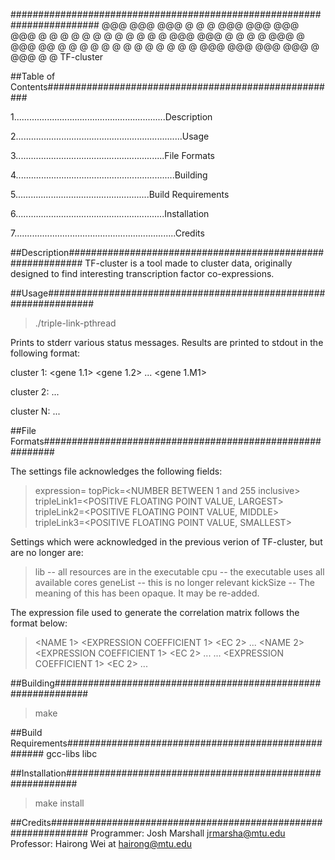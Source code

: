 ########################################################################
@@@  @@@       @@@  @    @ @  @@@  @@@  @@@  @@@
 @   @         @    @    @ @  @     @   @    @ @
 @   @@@  @@@  @    @    @ @  @@@   @   @@@  @@
 @   @         @    @    @ @    @   @   @    @ @
 @   @         @@@  @@@  @@@  @@@   @   @@@  @ @
TF-cluster

##Table of Contents#####################################################

1............................................................Description

2..................................................................Usage

3...........................................................File Formats

4...............................................................Building

5.....................................................Build Requirements

6...........................................................Installation

7................................................................Credits

##Description###########################################################
TF-cluster is a tool made to cluster data, originally designed to find
interesting transcription factor co-expressions.

##Usage#################################################################
> ./triple-link-pthread <PATH TO CONFIGURATION FILE>

Prints to stderr various status messages.  Results are printed to stdout
in the following format:

cluster 1:
<gene 1.1>
<gene 1.2>
...
<gene 1.M1>

cluster 2:
...

cluster N:
<gene N.1>
...
<gene N.MN>


##File Formats##########################################################

The settings file acknowledges the following fields:

>expression=<PATH TO CORRELATION DATA>
>topPick=<NUMBER BETWEEN 1 and 255 inclusive>
>tripleLink1=<POSITIVE FLOATING POINT VALUE, LARGEST>
>tripleLink2=<POSITIVE FLOATING POINT VALUE, MIDDLE>
>tripleLink3=<POSITIVE FLOATING POINT VALUE, SMALLEST>

Settings which were acknowledged in the previous verion of TF-cluster,
but are no longer are:

>lib -- all resources are in the executable
>cpu -- the executable uses all available cores
>geneList -- this is no longer relevant
>kickSize -- The meaning of this has been opaque.  It may be re-added.

The expression file used to generate the correlation matrix follows the
format below:
><NAME 1> <EXPRESSION COEFFICIENT 1> <EC 2> ... <EC M>
><NAME 2> <EXPRESSION COEFFICIENT 1> <EC 2> ... <EC M>
>...
><NAME N> <EXPRESSION COEFFICIENT 1> <EC 2> ... <EC M>

##Building##############################################################
> make

##Build Requirements####################################################
gcc-libs
libc

##Installation##########################################################
> make install

##Credits###############################################################
Programmer: Josh Marshall <jrmarsha@mtu.edu>
Professor:  Hairong Wei at hairong@mtu.edu
